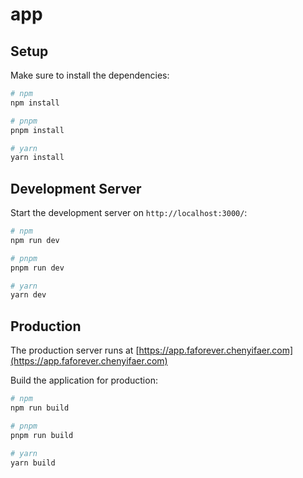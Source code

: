 # app

## Setup

Make sure to install the dependencies:

```bash
# npm
npm install

# pnpm
pnpm install

# yarn
yarn install
```

## Development Server

Start the development server on `http://localhost:3000/`:

```bash
# npm
npm run dev

# pnpm
pnpm run dev

# yarn
yarn dev
```

## Production

The production server runs at [https://app.faforever.chenyifaer.com](https://app.faforever.chenyifaer.com)

Build the application for production:

```bash
# npm
npm run build

# pnpm
pnpm run build

# yarn
yarn build
```
